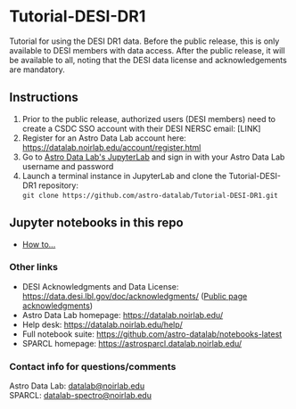 # Tutorial-DESI-DR1
Tutorial for using the DESI DR1 data. Before the public release, this is only available to DESI members with data access. After the public release, it will be available to all, noting that the DESI data license and acknowledgements are mandatory.

## Instructions
1. Prior to the public release, authorized users (DESI members) need to create a CSDC SSO account with their DESI NERSC email: [LINK] 
2. Register for an Astro Data Lab account here: https://datalab.noirlab.edu/account/register.html
3. Go to [Astro Data Lab's JupyterLab](https://datalab.noirlab.edu/devbooks/) and sign in with your Astro Data Lab username and password
4. Launch a terminal instance in JupyterLab and clone the Tutorial-DESI-DR1 repository:  
```git clone https://github.com/astro-datalab/Tutorial-DESI-DR1.git```

## Jupyter notebooks in this repo
- [How to...]()
  
### Other links
- DESI Acknowledgments and Data License: https://data.desi.lbl.gov/doc/acknowledgments/ ([Public page acknowledgments](https://www.desi.lbl.gov/acknowledgements/))
- Astro Data Lab homepage: https://datalab.noirlab.edu/
- Help desk: https://datalab.noirlab.edu/help/
- Full notebook suite: https://github.com/astro-datalab/notebooks-latest
- SPARCL homepage: https://astrosparcl.datalab.noirlab.edu/

### Contact info for questions/comments
Astro Data Lab: datalab@noirlab.edu  
SPARCL: datalab-spectro@noirlab.edu
